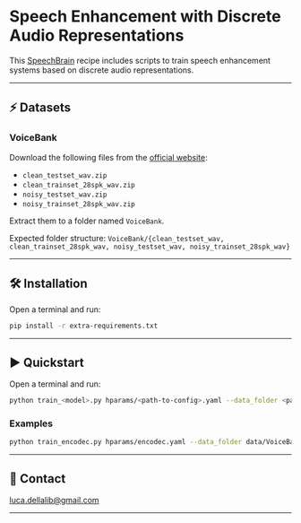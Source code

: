 # Speech Enhancement with Discrete Audio Representations

This [SpeechBrain](https://speechbrain.github.io) recipe includes scripts to train speech enhancement systems based on discrete audio representations.

---------------------------------------------------------------------------------------------------------

## ⚡ Datasets

### VoiceBank

Download the following files from the [official website](https://datashare.ed.ac.uk/handle/10283/2791):

- `clean_testset_wav.zip`
- `clean_trainset_28spk_wav.zip`
- `noisy_testset_wav.zip`
- `noisy_trainset_28spk_wav.zip`

Extract them to a folder named `VoiceBank`.

Expected folder structure: `VoiceBank/{clean_testset_wav, clean_trainset_28spk_wav, noisy_testset_wav, noisy_trainset_28spk_wav}`

---------------------------------------------------------------------------------------------------------

## 🛠️️ Installation

Open a terminal and run:

```bash
pip install -r extra-requirements.txt
```

---------------------------------------------------------------------------------------------------------

## ▶️ Quickstart

Open a terminal and run:

```bash
python train_<model>.py hparams/<path-to-config>.yaml --data_folder <path-to-data-folder>
```

### Examples

```bash
python train_encodec.py hparams/encodec.yaml --data_folder data/VoiceBank
```

---------------------------------------------------------------------------------------------------------

## 📧 Contact

[luca.dellalib@gmail.com](mailto:luca.dellalib@gmail.com)

---------------------------------------------------------------------------------------------------------
